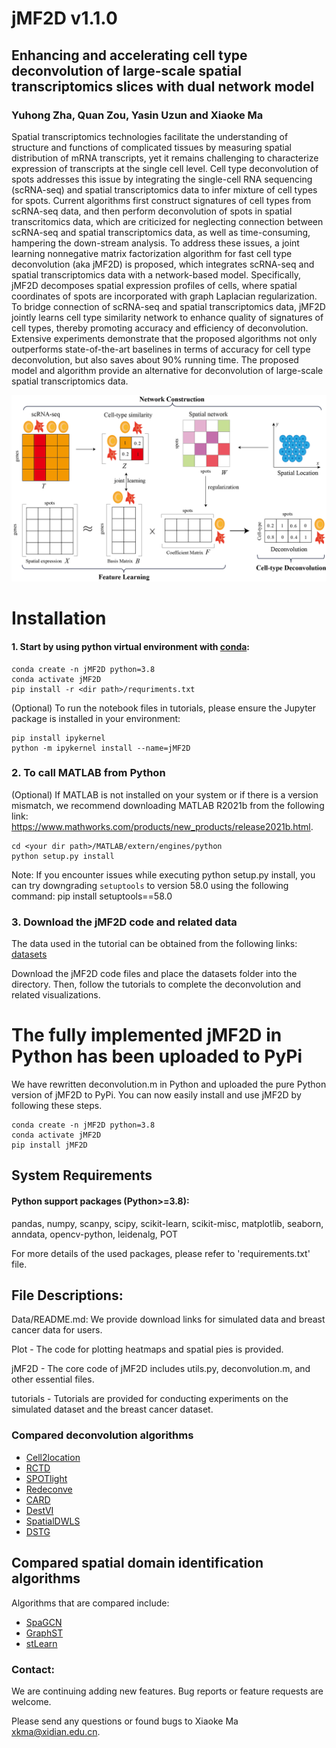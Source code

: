 # jMF2D v1.1.0

## Enhancing and accelerating cell type deconvolution of large-scale spatial transcriptomics slices with dual network model

### Yuhong Zha, Quan Zou, Yasin Uzun and Xiaoke Ma

Spatial transcriptomics technologies facilitate the understanding of structure and functions of complicated tissues by measuring spatial distribution of mRNA transcripts, yet it remains challenging to characterize expression of transcripts at the single cell level. Cell type deconvolution of spots addresses this issue by integrating the single-cell RNA sequencing (scRNA-seq) and spatial transcriptomics data to infer mixture of cell types for spots. Current algorithms first construct signatures of cell types from scRNA-seq data, and then perform deconvolution of spots in spatial transcritomics data, which are criticized for neglecting connection between scRNA-seq and spatial transcriptomics data, as well as time-consuming, hampering the down-stream analysis. To address these issues, a joint learning nonnegative matrix factorization algorithm for fast cell type deconvolution (aka jMF2D) is proposed, which integrates scRNA-seq and spatial transcriptomics data with a network-based model. Specifically, jMF2D decomposes spatial expression profiles of cells, where spatial coordinates of spots are incorporated with graph Laplacian regularization. To bridge connection of scRNA-seq and spatial transcriptomics data, jMF2D jointly learns cell type similarity network to enhance quality of signatures of cell types, thereby promoting accuracy and efficiency of deconvolution. Extensive experiments demonstrate that the proposed algorithms not only outperforms state-of-the-art baselines in terms of accuracy for cell type deconvolution, but also saves about 90% running time. The proposed model and algorithm provide an alternative for deconvolution of large-scale spatial transcriptomics data.

![jMF2D workflow](docs/jMF2D.jpg)

# Installation

#### 1. Start by using python virtual environment with [conda](https://anaconda.org/):

```
conda create -n jMF2D python=3.8
conda activate jMF2D
pip install -r <dir path>/requriments.txt
```

(Optional) To run the notebook files in tutorials, please ensure the Jupyter package is installed in your environment:

```
pip install ipykernel
python -m ipykernel install --name=jMF2D
```

### 2. To call MATLAB from Python

(Optional) If MATLAB is not installed on your system or if there is a version mismatch, we recommend downloading MATLAB R2021b from the following link: https://www.mathworks.com/products/new_products/release2021b.html.

```
cd <your dir path>/MATLAB/extern/engines/python
python setup.py install
```

Note: If you encounter issues while executing python setup.py install, you can try downgrading `setuptools` to version 58.0 using the following command:  pip install setuptools==58.0

### 3. Download the jMF2D code and related data

The data used in the tutorial can be obtained from the following links: [datasets](https://drive.google.com/drive/folders/1tZdHL0QrlbxBE9h9FHCC4qafn2NFJVUX)

Download the jMF2D code files and place the datasets folder into the directory. Then, follow the tutorials to complete the deconvolution and related visualizations.

# The fully implemented jMF2D in Python has been uploaded to PyPi

We have rewritten deconvolution.m in Python and uploaded the pure Python version of jMF2D to PyPi. You can now easily install and use jMF2D by following these steps.

```
conda create -n jMF2D python=3.8
conda activate jMF2D
pip install jMF2D
```

## System Requirements

#### Python support packages  (Python>=3.8): 

pandas, numpy, scanpy, scipy, scikit-learn, scikit-misc, matplotlib, seaborn, anndata, opencv-python, leidenalg, POT

For more details of the used packages, please refer to 'requirements.txt' file.

## File Descriptions:

Data/README.md: We provide download links for simulated data and breast cancer data for users.

Plot - The code for plotting heatmaps and spatial pies is provided.

jMF2D - The core code of jMF2D includes utils.py, deconvolution.m, and other essential files.

tutorials - Tutorials are provided for conducting experiments on the simulated dataset and the breast cancer dataset.

### Compared deconvolution algorithms

* [Cell2location](https://github.com/BayraktarLab/cell2location)
* [RCTD](https://github.com/vigneshshanmug/RCTD)
* [SPOTlight](https://rdrr.io/github/MarcElosua/SPOTlight)
* [Redeconve](https://github.com/ZxZhou4150/Redeconve)
* [CARD](https://yma-lab.github.io/CARD/documentation/04_CARD_Example.html)
* [DestVI](https://docs.scvi-tools.org/en/stable/tutorials/notebooks/spatial/DestVI_tutorial.html)
* [SpatialDWLS](https://github.com/QuKunLab/SpatialBenchmarking/blob/main/Codes/Deconvolution/SpatialDWLS_pipeline.r)
* [DSTG](https://github.com/Su-informatics-lab/DSTG/tree/main)

## Compared spatial domain identification algorithms

Algorithms that are compared include: 

* [SpaGCN](https://github.com/jianhuupenn/SpaGCN)
* [GraphST](https://deepst-tutorials.readthedocs.io/en/latest/)
* [stLearn](https://github.com/BiomedicalMachineLearning/stLearn)

### Contact:

We are continuing adding new features. Bug reports or feature requests are welcome.

Please send any questions or found bugs to Xiaoke Ma [xkma@xidian.edu.cn](mailto:xkma@xidian.edu.cn).

